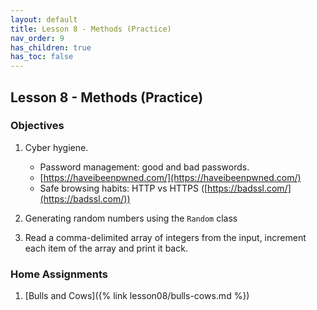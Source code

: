 ```yaml
---
layout: default
title: Lesson 8 - Methods (Practice)
nav_order: 9
has_children: true
has_toc: false
---
```


## Lesson 8 - Methods (Practice)

### Objectives

1. Cyber hygiene. 

   * Password management: good and bad passwords. 
   * [https://haveibeenpwned.com/](https://haveibeenpwned.com/)
   * Safe browsing habits: HTTP vs HTTPS ([https://badssl.com/](https://badssl.com/))

1. Generating random numbers using the `Random` class

1. Read a comma-delimited array of integers from the input, increment each item of the array and print it back.

### Home Assignments

1. [Bulls and Cows]({% link lesson08/bulls-cows.md %})




